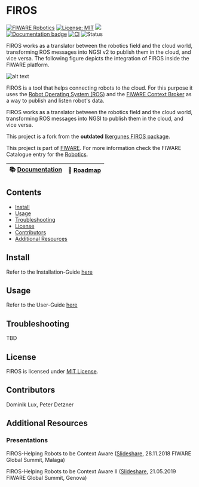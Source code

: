 # FIROS

[![FIWARE Robotics](https://nexus.lab.fiware.org/static/badges/chapters/robotics.svg)](https://www.fiware.org/developers/catalogue/)
[![License: MIT](https://img.shields.io/github/license/iml130/firos.svg)](https://opensource.org/licenses/MIT)<!--[![Docker badge](https://img.shields.io/docker/pulls/fiware/sigfox-iotagent.svg)](https://hub.docker.com/r/fiware/firos/)-->
[![](https://img.shields.io/badge/tag-firos-orange.svg?logo=stackoverflow)](https://stackoverflow.com/questions/tagged/fiware+ros)
<br/> [![Documentation badge](https://img.shields.io/readthedocs/firos.svg)](https://firos.readthedocs.io)
[![CI](https://github.com/iml130/firos/workflows/CI/badge.svg)](https://github.com/iml130/firos/actions?query=workflow%3ACI)<!--
[![Coverage Status](https://coveralls.io/repos/github/iml130/firos/badge.svg?branch=master)](https://coveralls.io/github/iml130/firos?branch=master)-->
![Status](https://nexus.lab.fiware.org/repository/raw/public/badges/statuses/incubating.svg)

FIROS works as a translator between the robotics field and the cloud world, transforming ROS messages into NGSI v2 to
publish them in the cloud, and vice versa. The following figure depicts the integration of FIROS inside the FIWARE
platform.

![alt text](doc/media/firos.png "FIROS Integration")

FIROS is a tool that helps connecting robots to the cloud. For this purpose it uses the
[Robot Operating System (ROS)](http://www.ros.org/) and the
[FIWARE Context Broker](https://fiware-orion.readthedocs.io/en/master/) as a way to publish and listen robot's data.

FIROS works as a translator between the robotics field and the cloud world, transforming ROS messages into NGSI to
publish them in the cloud, and vice versa.

This project is a fork from the **outdated** [Ikergunes FIROS package](https://github.com/Ikergune/firos).

This project is part of [FIWARE](https://www.fiware.org/). For more information check the FIWARE Catalogue entry for the
[Robotics](https://github.com/Fiware/catalogue/tree/master/robotics).

| :books: [Documentation](https://firos.readthedocs.io) | :dart: [Roadmap](doc/roadmap.md) |
| ----------------------------------------------------- | -------------------------------- |


## Contents

-   [Install](#Install)
-   [Usage](#usage)
-   [Troubleshooting](#troubleshooting)
-   [License](#license)
-   [Contributors](#Contributors)
-   [Additional Resources](#Additional%20Resources)

## Install

Refer to the Installation-Guide [here](doc/install/install.md)

## Usage

Refer to the User-Guide [here](doc/user/introduction.md)

## Troubleshooting

TBD

## License

FIROS is licensed under [MIT License](https://opensource.org/licenses/MIT).

## Contributors

Dominik Lux, Peter Detzner

## Additional Resources

### Presentations

FIROS-Helping Robots to be Context Aware
([Slideshare](https://de.slideshare.net/FI-WARE/fiware-global-summit-FIROS-helping-robots-to-be-context-aware),
28.11.2018 FIWARE Global Summit, Malaga)

FIROS-Helping Robots to be Context Aware II
([Slideshare](https://de.slideshare.net/FI-WARE/fiware-global-summit-firos-making-robots-context-aware), 21.05.2019
FIWARE Global Summit, Genova)
